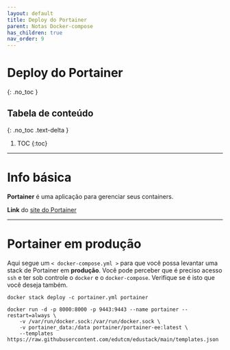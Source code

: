```yaml
---
layout: default
title: Deploy do Portainer
parent: Notas Docker-compose
has_children: true
nav_order: 9
---
```


# Deploy do Portainer
{: .no_toc }

## Tabela de conteúdo
{: .no_toc .text-delta }

1. TOC
{:toc}

---

# Info básica
**Portainer** é uma aplicação para gerenciar seus containers.

**Link** do [site do Portainer](https://www.portainer.io/)


---

# Portainer em produção
Aqui segue um `< docker-compose.yml >` para que você possa levantar uma stack de Portainer em **produção**. Você pode perceber que é preciso acesso `ssh` e ter sob controle o `docker` e o `docker-compose`. Verifique se é isto que você deseja também.


<div class="code-example" markdown="1">

```
docker stack deploy -c portainer.yml portainer

docker run -d -p 8000:8000 -p 9443:9443 --name portainer --restart=always \
    -v /var/run/docker.sock:/var/run/docker.sock \
    -v portainer_data:/data portainer/portainer-ee:latest \
    --templates https://raw.githubusercontent.com/edutcm/edustack/main/templates.json
```

</div>